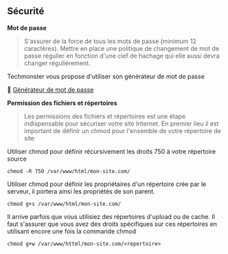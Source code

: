 
## Sécurité
**Mot de passe**
>S'assurer de la force de tous les mots de passe (minimum 12 caractères). Mettre en place une politique de changement de mot de passe régulier en fonction d'une clef de hachage qui elle aussi devra changer régulièrement.

Techmonster vous propose d'utiliser son générateur de mot de passe

:link: [Générateur de mot de passe](https://techmonster.info/password-generator)

**Permission des fichiers et répertoires**
>Les permissions des fichiers et répertoires est une étape indispensable pour sécuriser votre site Internet. En premier lieu il est important de définir un chmod pour l'ensemble de votre répertoire de site

Utiliser chmod pour définir récursivement les droits 750 à votre répertoire source

`chmod -R 750 /var/www/html/mon-site.com/`

Utiliser chmod pour définir les propriétaires d'un répertoire crée par le serveur, il portera ainsi les propriétés de son parent.

`chmod g+s /var/www/html/mon-site.com/`

Il arrive parfois que vous utilisiez des répertoires d'upload ou de cache. Il faut s'assurer que vous avez des droits spécifiques sur ces répertoires en utilisant encore une fois la commande chmod

`chmod g+w /var/www/httml/mon-site.com/<repertoire>`


